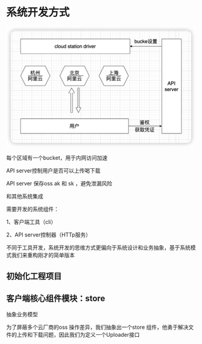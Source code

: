 # 系统开发方式

<img src="./%E7%B3%BB%E7%BB%9F%E5%BC%80%E5%8F%91%E6%96%B9%E5%BC%8F.assets/image-20230214225454495.png" alt="image-20230214225454495" style="zoom:67%;" />



每个区域有一个bucket，用于内网访问加速

API server控制用户是否可以上传喝下载

API server 保存oss ak 和 sk ，避免泄漏风险

和其他系统集成

需要开发的系统组件：

1、客户端工具（cli）

2、API server控制器（HTTp服务）

不同于工具开发，系统开发的思维方式更偏向于系统设计和业务抽象，基于系统模式我们来重构刚才的简单版本

## 初始化工程项目



## 客户端核心组件模块：store

抽象业务模型

为了屏蔽多个云厂商的oss 操作差异，我们抽象出一个store 组件，他勇于解决文件的上传和下载问题，因此我们为定义一个Uploader接口

